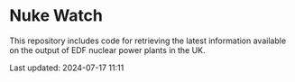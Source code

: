 # Nuke Watch

This repository includes code for retrieving the latest information available on the output of EDF nuclear power plants in the UK.

Last updated: 2024-07-17 11:11
